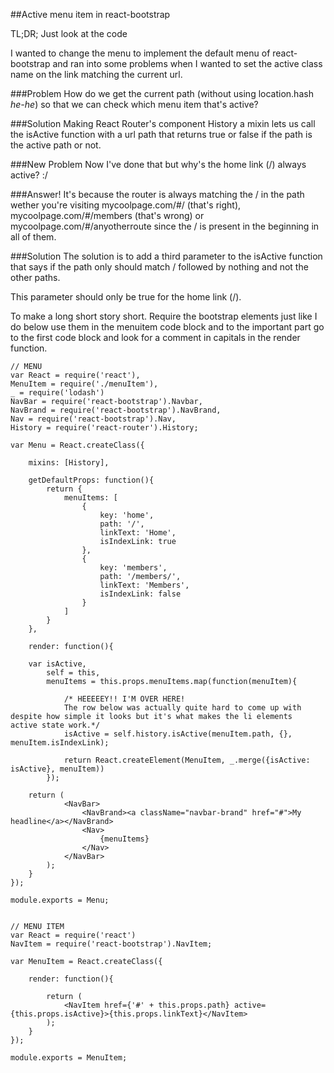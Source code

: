 ##Active menu item in react-bootstrap

TL;DR; Just look at the code

I wanted to change the menu to implement the default menu of react-bootstrap and ran into some problems when I wanted to set the active class name on the link matching the current url.

###Problem 
How do we get the current path (without using location.hash *he-he*) so that we can check which menu item that's active?

###Solution
Making React Router's component History a mixin lets us call the isActive function with a url path that returns true or false if the path is the active path or not.

###New Problem
Now I've done that but why's the home link (/) always active? :/

###Answer!
It's because the router is always matching the / in the path wether you're visiting mycoolpage.com/#/ (that's right), mycoolpage.com/#/members (that's wrong) or mycoolpage.com/#/anyotherroute since the / is present in the beginning in all of them.

###Solution
The solution is to add a third parameter to the isActive function that says if the path only should match / followed by nothing and not the other paths. 

This parameter should only be true for the home link (/).

To make a long short story short. Require the bootstrap elements just like I do below use them in the menuitem code block and to the important part go to the first code block and look for a comment in capitals in the render function. 

    // MENU
    var React = require('react'),
    MenuItem = require('./menuItem'),
    _ = require('lodash')
    NavBar = require('react-bootstrap').Navbar,
    NavBrand = require('react-bootstrap').NavBrand,
    Nav = require('react-bootstrap').Nav,
    History = require('react-router').History;

    var Menu = React.createClass({

        mixins: [History],

        getDefaultProps: function(){
            return {
                menuItems: [
                    {
                        key: 'home',
                        path: '/',
                        linkText: 'Home',
                        isIndexLink: true
                    },
                    {
                        key: 'members',
                        path: '/members/',
                        linkText: 'Members',
                        isIndexLink: false
                    }
                ]
            }
        },

        render: function(){

        var isActive,
            self = this,
            menuItems = this.props.menuItems.map(function(menuItem){
                
                /* HEEEEEY!! I'M OVER HERE!
                The row below was actually quite hard to come up with despite how simple it looks but it's what makes the li elements                     active state work.*/
                isActive = self.history.isActive(menuItem.path, {}, menuItem.isIndexLink);
                
                return React.createElement(MenuItem, _.merge({isActive: isActive}, menuItem))
            });

        return (
                <NavBar>
                    <NavBrand><a className="navbar-brand" href="#">My headline</a></NavBrand>
                    <Nav>
                        {menuItems}
                    </Nav>
                </NavBar>
            );
        }
    });

    module.exports = Menu;
    
    
    // MENU ITEM
    var React = require('react')
    NavItem = require('react-bootstrap').NavItem;
    
    var MenuItem = React.createClass({
        
        render: function(){
    
            return (
                <NavItem href={'#' + this.props.path} active={this.props.isActive}>{this.props.linkText}</NavItem>
            );
        }
    });
    
    module.exports = MenuItem;